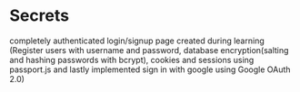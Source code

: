 # Secrets
completely authenticated login/signup page created during learning 
(Register users with username and password,
database encryption(salting and hashing passwords with bcrypt), 
cookies and sessions using passport.js and 
lastly implemented sign in with google using Google OAuth 2.0)
